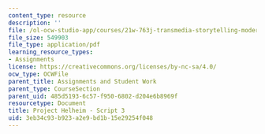 ```yaml
---
content_type: resource
description: ''
file: /ol-ocw-studio-app/courses/21w-763j-transmedia-storytelling-modern-science-fiction-spring-2014/3eb34c93b923a2e9bd1b15e29254f048_MIT21W_763JS14_Blog_3.pdf
file_size: 549903
file_type: application/pdf
learning_resource_types:
- Assignments
license: https://creativecommons.org/licenses/by-nc-sa/4.0/
ocw_type: OCWFile
parent_title: Assignments and Student Work
parent_type: CourseSection
parent_uid: 485d5193-6c57-f950-6802-d204e6b8969f
resourcetype: Document
title: Project Helheim - Script 3
uid: 3eb34c93-b923-a2e9-bd1b-15e29254f048
---
```

